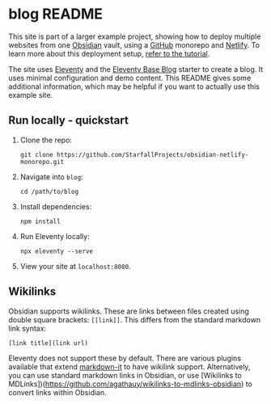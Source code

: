 # blog README

This site is part of a larger example project, showing how to deploy multiple websites from one [Obsidian](https://obsidian.md/) vault, using a [GitHub](https://github.com/) monorepo and [Netlify](https://www.netlify.com/). To learn more about this deployment setup, [refer to the tutorial](https://www.starfallprojects.co.uk/posts/obsidian-monorepo/).

The site uses [Eleventy](https://www.11ty.dev/) and the [Eleventy Base Blog](https://github.com/11ty/eleventy-base-blog) starter to create a blog. It uses minimal configuration and demo content. This README gives some additional information, which may be helpful if you want to actually use this example site.

## Run locally - quickstart

1. Clone the repo:
    ```
    git clone https://github.com/StarfallProjects/obsidian-netlify-monorepo.git
    ```
2. Navigate into `blog`:
    ```
    cd /path/to/blog
    ```
3. Install dependencies:
    ```
    npm install
    ```
4. Run Eleventy locally:
    ```
    npx eleventy --serve
    ```
5. View your site at `localhost:8080`.

## Wikilinks

Obsidian supports wikilinks. These are links between files created using double square brackets: `[[link]]`. This differs from the standard markdown link syntax:

```
[link title](link url)
```

Eleventy does not support these by default. There are various plugins available that extend [markdown-it](https://github.com/markdown-it/markdown-it) to have wikilink support. Alternatively, you can use standard markdown links in Obsidian, or use [Wikilinks to MDLinks])(https://github.com/agathauy/wikilinks-to-mdlinks-obsidian) to convert links within Obsidian.
